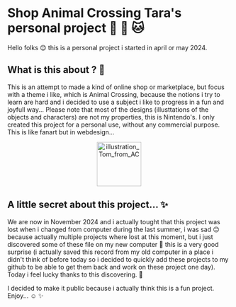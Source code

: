 # Shop Animal Crossing Tara's personal project :ledger: :koala: :cat:

Hello folks :blush: this is a personal project i started in april or may 2024. 

## What is this about ? :thinking:

This is an attempt to made a kind of online shop or marketplace, but focus with a theme i like, which is Animal Crossing, because the notions i try to learn are hard and i decided to use a subject i like to progress in a fun and joyfull way... Please note that most of the designs (illusttations of the objects and characters) are not my properties, this is Nintendo's. I only created this project for a personal use, without any commercial purpose. This is like fanart but in webdesign...

<div align="center">
<img src="https://static.tvtropes.org/pmwiki/pub/images/tom_nook_nh.png" alt="illustration_Tom_from_AC" width="100"/>
</div>

## A little secret about this project... :sparkles: 

We are now in November 2024 and i actually tought that this project was lost when i changed from computer during the last summer, i was sad :pensive: because actually multiple projects where lost at this moment, but i just discovered some of these file on my new computer :partying_face: this is a very good surprise (i actually saved this record from my old computer in a place i didn't think of before today so i decided to quickly add these projects to my github to be able to get them back and work on these project one day). Today i feel lucky thanks to this discovering. :partying_face: 

I decided to make it public because i actually think this is a fun project. Enjoy... :relaxed: :sparkles:
